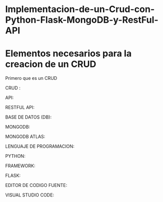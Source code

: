 # Implementacion-de-un-Crud-con-Python-Flask-MongoDB-y-RestFul-API


# Elementos necesarios para la creacion de un CRUD

Primero que es un CRUD

CRUD : 

API:

RESTFUL API:

BASE DE DATOS (DB):

MONGODB:

MONGODB ATLAS:

LENGUAJE DE PROGRAMACION:

PYTHON:

FRAMEWORK:

FLASK:

EDITOR DE CODIGO FUENTE:

VISUAL STUDIO CODE:

